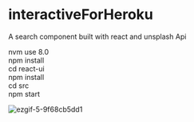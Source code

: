 # interactiveForHeroku

A search component built with react and unsplash Api <br>


nvm use 8.0<br>
npm install <br>
cd react-ui <br>
npm install <br>
cd src <br>
npm start <br>

![ezgif-5-9f68cb5dd1](https://user-images.githubusercontent.com/11238271/41480286-f89ce4b2-709b-11e8-9c7e-a0a44879e1f5.gif)
